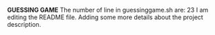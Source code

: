 
********GUESSING GAME********
The number of line in guessinggame.sh are:
23
I am editing the README file. Adding some more details about the project description.
